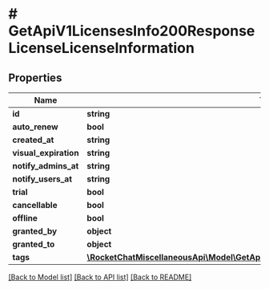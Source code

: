 # # GetApiV1LicensesInfo200ResponseLicenseLicenseInformation

## Properties

Name | Type | Description | Notes
------------ | ------------- | ------------- | -------------
**id** | **string** |  | [optional]
**auto_renew** | **bool** |  | [optional]
**created_at** | **string** |  | [optional]
**visual_expiration** | **string** |  | [optional]
**notify_admins_at** | **string** |  | [optional]
**notify_users_at** | **string** |  | [optional]
**trial** | **bool** |  | [optional]
**cancellable** | **bool** |  | [optional]
**offline** | **bool** |  | [optional]
**granted_by** | **object** |  | [optional]
**granted_to** | **object** |  | [optional]
**tags** | [**\RocketChatMiscellaneousApi\Model\GetApiV1LicensesGet200ResponseLicensesInnerTag[]**](GetApiV1LicensesGet200ResponseLicensesInnerTag.md) |  | [optional]

[[Back to Model list]](../../README.md#models) [[Back to API list]](../../README.md#endpoints) [[Back to README]](../../README.md)
